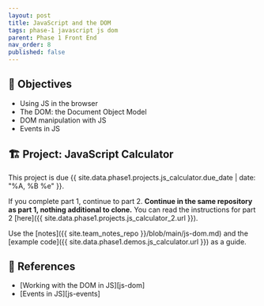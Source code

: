 ```yaml
---
layout: post
title: JavaScript and the DOM
tags: phase-1 javascript js dom
parent: Phase 1 Front End
nav_order: 8
published: false
---
```



## 🎯 Objectives

- Using JS in the browser
- The DOM: the Document Object Model
- DOM manipulation with JS
- Events in JS

## 🏗️ Project: JavaScript Calculator

This project is due {{ site.data.phase1.projects.js_calculator.due_date | date: "%A, %B %e" }}.

If you complete part 1, continue to part 2.
**Continue in the same repository as part 1, nothing additional to clone.** You can read the instructions for
part 2 [here]({{ site.data.phase1.projects.js_calculator_2.url }}).

Use the [notes]({{ site.team_notes_repo }}/blob/main/js-dom.md) and the [example code]({{ site.data.phase1.demos.js_calculator.url }}) as a guide.

## 🔖 References

- [Working with the DOM in JS][js-dom]
- [Events in JS][js-events]
